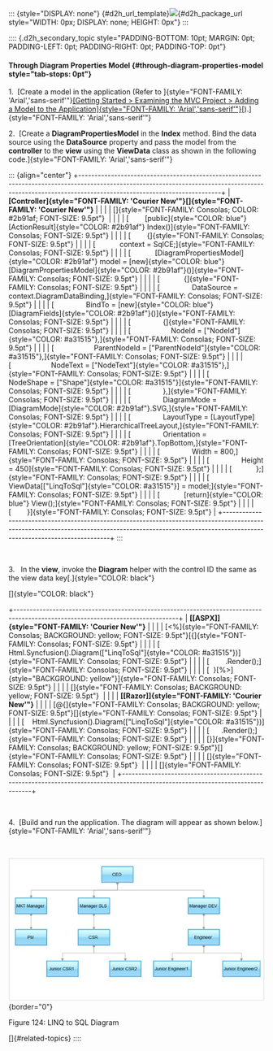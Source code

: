 ::: {style="DISPLAY: none"}
[](ms-xhelp:///?Id=d2h_url_template){#d2h_url_template}![](!package_url!){#d2h_package_url style="WIDTH: 0px; DISPLAY: none; HEIGHT: 0px"}
:::

:::: {.d2h_secondary_topic style="PADDING-BOTTOM: 10pt; MARGIN: 0pt; PADDING-LEFT: 0pt; PADDING-RIGHT: 0pt; PADDING-TOP: 0pt"}
#### Through Diagram Properties Model {#through-diagram-properties-model style="tab-stops: 0pt"}

1.  [Create a model in the application (Refer to ]{style="FONT-FAMILY: 'Arial','sans-serif'"}[[Getting Started \> Examining the MVC Project \> Adding a Model to the Application]{style="FONT-FAMILY: 'Arial','sans-serif'"}](http://help.syncfusion.com/ug_94/User%20Interface/ASP.NET%20MVC/Diagram/default.htm?turl=Documents%2Faddingamodeltotheapplication.htm)[).]{style="FONT-FAMILY: 'Arial','sans-serif'"}

2.  [Create a **DiagramPropertiesModel** in the **Index** method. Bind the data source using the **DataSource** property and pass the model from the **controller** to the **view** using the **ViewData** class as shown in the following code.]{style="FONT-FAMILY: 'Arial','sans-serif'"}

::: {align="center"}
+-------------------------------------------------------------------------------------------------------------------------------------------------------------------------------------------------------+
| **[Controller]{style="FONT-FAMILY: 'Courier New'"}[]{style="FONT-FAMILY: 'Courier New'"}**                                                                                                            |
|                                                                                                                                                                                                       |
| []{style="FONT-FAMILY: Consolas; COLOR: #2b91af; FONT-SIZE: 9.5pt"}                                                                                                                                   |
|                                                                                                                                                                                                       |
| [        [public]{style="COLOR: blue"} [ActionResult]{style="COLOR: #2b91af"} Index()]{style="FONT-FAMILY: Consolas; FONT-SIZE: 9.5pt"}                                                               |
|                                                                                                                                                                                                       |
| [        {]{style="FONT-FAMILY: Consolas; FONT-SIZE: 9.5pt"}                                                                                                                                          |
|                                                                                                                                                                                                       |
| [            context = SqlCE;]{style="FONT-FAMILY: Consolas; FONT-SIZE: 9.5pt"}                                                                                                                       |
|                                                                                                                                                                                                       |
| [            [DiagramPropertiesModel]{style="COLOR: #2b91af"} model = [new]{style="COLOR: blue"} [DiagramPropertiesModel]{style="COLOR: #2b91af"}()]{style="FONT-FAMILY: Consolas; FONT-SIZE: 9.5pt"} |
|                                                                                                                                                                                                       |
| [            {]{style="FONT-FAMILY: Consolas; FONT-SIZE: 9.5pt"}                                                                                                                                      |
|                                                                                                                                                                                                       |
| [                DataSource = context.DiagramDataBinding,]{style="FONT-FAMILY: Consolas; FONT-SIZE: 9.5pt"}                                                                                           |
|                                                                                                                                                                                                       |
| [                BindTo = [new]{style="COLOR: blue"} [DiagramFields]{style="COLOR: #2b91af"}()]{style="FONT-FAMILY: Consolas; FONT-SIZE: 9.5pt"}                                                      |
|                                                                                                                                                                                                       |
| [                {]{style="FONT-FAMILY: Consolas; FONT-SIZE: 9.5pt"}                                                                                                                                  |
|                                                                                                                                                                                                       |
| [                    NodeId = [\"NodeId\"]{style="COLOR: #a31515"},]{style="FONT-FAMILY: Consolas; FONT-SIZE: 9.5pt"}                                                                                 |
|                                                                                                                                                                                                       |
| [                    ParentNodeId = [\"ParentNodeId\"]{style="COLOR: #a31515"},]{style="FONT-FAMILY: Consolas; FONT-SIZE: 9.5pt"}                                                                     |
|                                                                                                                                                                                                       |
| [                    NodeText = [\"NodeText\"]{style="COLOR: #a31515"},]{style="FONT-FAMILY: Consolas; FONT-SIZE: 9.5pt"}                                                                             |
|                                                                                                                                                                                                       |
| [                    NodeShape = [\"Shape\"]{style="COLOR: #a31515"}]{style="FONT-FAMILY: Consolas; FONT-SIZE: 9.5pt"}                                                                                |
|                                                                                                                                                                                                       |
| [                },]{style="FONT-FAMILY: Consolas; FONT-SIZE: 9.5pt"}                                                                                                                                 |
|                                                                                                                                                                                                       |
| [                DiagramMode = [DiagramMode]{style="COLOR: #2b91af"}.SVG,]{style="FONT-FAMILY: Consolas; FONT-SIZE: 9.5pt"}                                                                           |
|                                                                                                                                                                                                       |
| [                LayoutType = [LayoutType]{style="COLOR: #2b91af"}.HierarchicalTreeLayout,]{style="FONT-FAMILY: Consolas; FONT-SIZE: 9.5pt"}                                                          |
|                                                                                                                                                                                                       |
| [                Orientation = [TreeOrientation]{style="COLOR: #2b91af"}.TopBottom,]{style="FONT-FAMILY: Consolas; FONT-SIZE: 9.5pt"}                                                                 |
|                                                                                                                                                                                                       |
| [                Width = 800,]{style="FONT-FAMILY: Consolas; FONT-SIZE: 9.5pt"}                                                                                                                       |
|                                                                                                                                                                                                       |
| [                Height = 450]{style="FONT-FAMILY: Consolas; FONT-SIZE: 9.5pt"}                                                                                                                       |
|                                                                                                                                                                                                       |
| [            };]{style="FONT-FAMILY: Consolas; FONT-SIZE: 9.5pt"}                                                                                                                                     |
|                                                                                                                                                                                                       |
| [            ViewData\[[\"LinqToSql\"]{style="COLOR: #a31515"}\] = model;]{style="FONT-FAMILY: Consolas; FONT-SIZE: 9.5pt"}                                                                           |
|                                                                                                                                                                                                       |
| [            [return]{style="COLOR: blue"} View();]{style="FONT-FAMILY: Consolas; FONT-SIZE: 9.5pt"}                                                                                                  |
|                                                                                                                                                                                                       |
| [        }]{style="FONT-FAMILY: Consolas; FONT-SIZE: 9.5pt"}                                                                                                                                          |
+-------------------------------------------------------------------------------------------------------------------------------------------------------------------------------------------------------+
:::

 

3.   In the **view**, invoke the **Diagram** helper with the control ID the same as the view data key[.]{style="COLOR: black"}

[]{style="COLOR: black"} 

+--------------------------------------------------------------------------------------------------------------------------------+
| **[\[ASPX\]]{style="FONT-FAMILY: 'Courier New'"}**                                                                             |
|                                                                                                                                |
| [\<%]{style="FONT-FAMILY: Consolas; BACKGROUND: yellow; FONT-SIZE: 9.5pt"}[{]{style="FONT-FAMILY: Consolas; FONT-SIZE: 9.5pt"} |
|                                                                                                                                |
| [      Html.Syncfusion().Diagram([\"LinqToSql\"]{style="COLOR: #a31515"})]{style="FONT-FAMILY: Consolas; FONT-SIZE: 9.5pt"}    |
|                                                                                                                                |
| [        .Render();]{style="FONT-FAMILY: Consolas; FONT-SIZE: 9.5pt"}                                                          |
|                                                                                                                                |
| [  }[%\>]{style="BACKGROUND: yellow"}]{style="FONT-FAMILY: Consolas; FONT-SIZE: 9.5pt"}                                        |
|                                                                                                                                |
| []{style="FONT-FAMILY: Consolas; BACKGROUND: yellow; FONT-SIZE: 9.5pt"}                                                        |
|                                                                                                                                |
| **[\[Razor\]]{style="FONT-FAMILY: 'Courier New'"}**                                                                            |
|                                                                                                                                |
| [\@{]{style="FONT-FAMILY: Consolas; BACKGROUND: yellow; FONT-SIZE: 9.5pt"}[]{style="FONT-FAMILY: Consolas; FONT-SIZE: 9.5pt"}  |
|                                                                                                                                |
| [    Html.Syncfusion().Diagram([\"LinqToSql\"]{style="COLOR: #a31515"})]{style="FONT-FAMILY: Consolas; FONT-SIZE: 9.5pt"}      |
|                                                                                                                                |
| [      .Render();]{style="FONT-FAMILY: Consolas; FONT-SIZE: 9.5pt"}                                                            |
|                                                                                                                                |
| [}]{style="FONT-FAMILY: Consolas; BACKGROUND: yellow; FONT-SIZE: 9.5pt"}[]{style="FONT-FAMILY: Consolas; FONT-SIZE: 9.5pt"}    |
|                                                                                                                                |
| []{style="FONT-FAMILY: Consolas; FONT-SIZE: 9.5pt"}                                                                            |
|                                                                                                                                |
| []{style="FONT-FAMILY: Consolas; FONT-SIZE: 9.5pt"}                                                                            |
+--------------------------------------------------------------------------------------------------------------------------------+

 

4.  [Build and run the application. The diagram will appear as shown below.]{style="FONT-FAMILY: 'Arial','sans-serif'"}

 

![](ImagesExt/image70_127.jpg){border="0"}

Figure 124: LINQ to SQL Diagram

[]{#related-topics}
::::
